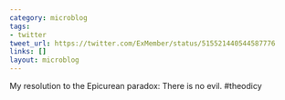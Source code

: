 ```yaml
---
category: microblog
tags:
- twitter
tweet_url: https://twitter.com/ExMember/status/515521440544587776
links: []
layout: microblog
---
```

My resolution to the Epicurean paradox: There is no evil. #theodicy

